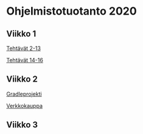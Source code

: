 # Ohjelmistotuotanto 2020

## Viikko 1
[Tehtävät 2-13](https://github.com/emz12/ohtu-2020-viikko1)

[Tehtävät 14-16](https://github.com/emz12/ohtu-2020/tree/master/viikko1)

## Viikko 2
[Gradleprojekti](https://github.com/emz12/ohtu-2020/tree/master/viikko2/gradleprojekti)

[Verkkokauppa](https://github.com/emz12/ohtu-2020/tree/master/viikko2/Verkkokauppa1)

## Viikko 3
